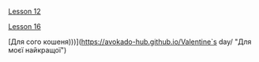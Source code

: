 [Lesson 12](https://avokado-hub.github.io/Second/src/ "Less Project")


[Lesson 16](https://avokado-hub.github.io/Adaptive/src/ "Adaptive project")


[Для сого кошеня)))](https://avokado-hub.github.io/Valentine`s day/ "Для моєї найкращої")
